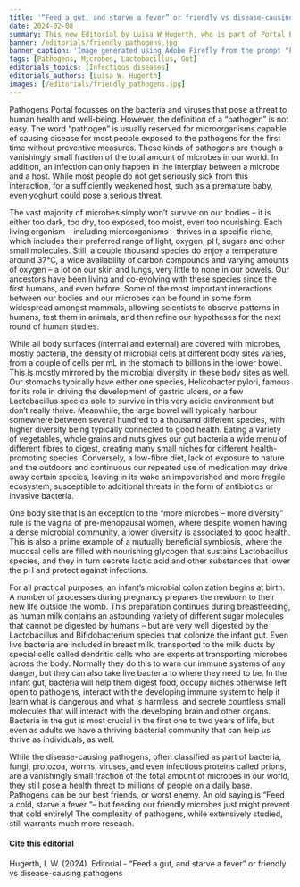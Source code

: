 ```yaml
---
title: '“Feed a gut, and starve a fever” or friendly vs disease-causing pathogens'
date: 2024-02-08
summary: This new Editorial by Luisa W Hugerth, who is part of Portal Editorial Committee about friendly or disease-causing pathogens, focuses on the microbes in our body.
banner: /editorials/friendly_pathogens.jpg
banner_caption: 'Image generated using Adobe Firefly from the prompt "Friendly microorganisms that helps us digest food".'
tags: [Pathogens, Microbes, Lactobacillus, Gut]
editorials_topics: [Infectious diseases]
editorials_authors: [Luisa W. Hugerth]
images: [/editorials/friendly_pathogens.jpg]
---
```


Pathogens Portal focusses on the bacteria and viruses that pose a threat to human health and well-being. However, the definition of a “pathogen” is not easy.  The word “pathogen” is usually reserved for microorganisms capable of causing disease for most people exposed to the pathogens for the first time without preventive measures. These kinds of pathogens are though a vanishingly small fraction of the total amount of microbes in our world. In addition, an infection can only happen in the interplay between a microbe and a host. While most people do not get seriously sick from this interaction, for a sufficiently weakened host, such as a premature baby, even yoghurt could pose a serious threat.

The vast majority of microbes simply won’t survive on our bodies – it is either too dark, too dry, too exposed, too moist, even too nourishing. Each living organism – including microorganisms – thrives in a specific niche, which includes their preferred range of light, oxygen, pH, sugars and other small molecules. Still, a couple thousand species do enjoy a temperature around 37°C, a wide availability of carbon compounds and varying amounts of oxygen – a lot on our skin and lungs, very little to none in our bowels. Our ancestors have been living and co-evolving with these species since the first humans, and even before. Some of the most important interactions between our bodies and our microbes can be found in some form widespread amongst mammals, allowing scientists to observe patterns in humans, test them in animals, and then refine our hypotheses for the next round of human studies.

While all body surfaces (internal and external) are covered with microbes, mostly bacteria, the density of microbial cells at different body sites varies, from a couple of cells per mL in the stomach to billions in the lower bowel. This is mostly mirrored by the microbial diversity in these body sites as well. Our stomachs typically have either one species, Helicobacter pylori, famous for its role in driving the development of gastric ulcers, or a few Lactobacillus species able to survive in this very acidic environment but don’t really thrive. Meanwhile, the large bowel will typically harbour somewhere between several hundred to a thousand different species, with higher diversity being typically connected to good health. Eating a variety of vegetables, whole grains and nuts gives our gut bacteria a wide menu of different fibres to digest, creating many small niches for different health-promoting species. Conversely, a low-fibre diet, lack of exposure to nature and the outdoors and continuous our repeated use of medication may drive away certain species, leaving in its wake an impoverished and more fragile ecosystem, susceptible to additional threats in the form of antibiotics or invasive bacteria.

One body site that is an exception to the “more microbes – more diversity” rule is the vagina of pre-menopausal women, where despite women having a dense microbial community, a lower diversity is associated to good health. This is also a prime example of a mutually beneficial symbiosis, where the mucosal cells are filled with nourishing glycogen that sustains Lactobacillus species, and they in turn secrete lactic acid and other substances that lower the pH and protect against infections.

For all practical purposes, an infant’s microbial colonization begins at birth. A number of processes during pregnancy prepares the newborn to their new life outside the womb. This preparation continues during breastfeeding, as human milk contains an astounding variety of different sugar molecules that cannot be digested by humans – but are very well digested by the Lactobacillus and Bifidobacterium species that colonize the infant gut. Even live bacteria are included in breast milk, transported to the milk ducts by special cells called dendritic cells who are experts at transporting microbes across the body. Normally they do this to warn our immune systems of any danger, but they can also take live bacteria to where they need to be. In the infant gut, bacteria will help them digest food, occupy niches otherwise left open to pathogens, interact with the developing immune system to help it learn what is dangerous and what is harmless, and secrete countless small molecules that will interact with the developing brain and other organs. Bacteria in the gut is most crucial in the first one to two years of life, but even as adults we have a thriving bacterial community that can help us thrive as individuals, as well.

While the disease-causing pathogens, often classified as part of bacteria, fungi, protozoa, worms, viruses, and even infectious proteins called prions, are a vanishingly small fraction of the total amount of microbes in our world, they still pose a health threat to millions of people on a daily base. Pathogens can be our best friends, or worst enemy. An old saying is “Feed a cold, starve a fever “– but feeding our friendly microbes just might prevent that cold entirely! The complexity of pathogens, while extensively studied, still warrants much more reseach.

#### Cite this editorial

Hugerth, L.W. (2024). Editorial - “Feed a gut, and starve a fever” or friendly vs disease-causing pathogens
